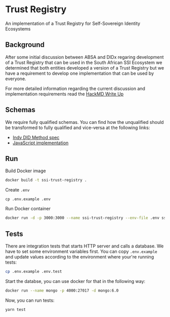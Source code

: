 # Trust Registry

An implementation of a Trust Registry for Self-Sovereign Identity Ecosystems

## Background

After some initial discussion between ABSA and DIDx regaring development of a Trust Registry that can be used in the South African SSI Ecosystem we determined that both entities developed a version of a Trust Registry but we have a requirement to develop one implementation that can be used by everyone.

For more detailed information regarding the current discussion and implementation requirements read the [HackMD Write Up](https://hackmd.io/heOazbtvSi2B18I7YWkGIg?view)

## Schemas

We require fully qualified schemas. You can find how the unqualified should be transformed to fully qualified and vice-versa at the following links:

- [Indy DID Method spec](https://hyperledger.github.io/indy-did-method/#schema)
- [JavaScript implementation](https://gist.github.com/jakubkoci/26cb093d274bf61d982b4c56e05d9ebc)

## Run

Build Docker image

```sh
docker build -t ssi-trust-registry .
```

Create `.env`

```
cp .env.example .env
```

Run Docker container

```sh
docker run -d -p 3000:3000 --name ssi-trust-registry --env-file .env ssi-trust-registry
```

## Tests

There are integration tests that starts HTTP server and calls a database. We have to set some environment variables first. You can copy `.env.example` and update values according to the environment where your're running tests:

```sh
cp .env.example .env.test
```

Start the databse, you can use docker for that in the following way:

```sh
docker run --name mongo -p 4000:27017 -d mongo:6.0
```

Now, you can run tests:

```
yarn test
```
